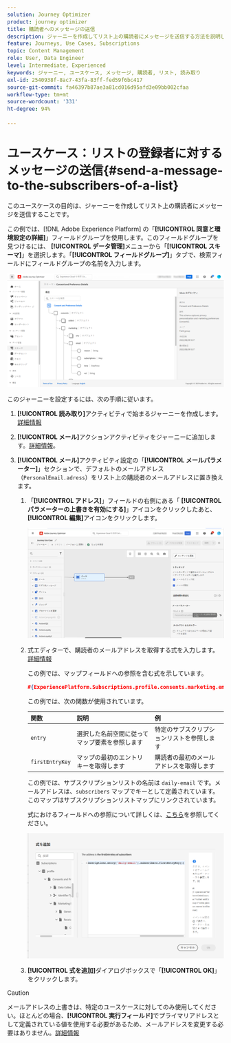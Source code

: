 ```yaml
---
solution: Journey Optimizer
product: journey optimizer
title: 購読者へのメッセージの送信
description: ジャーニーを作成してリスト上の購読者にメッセージを送信する方法を説明します
feature: Journeys, Use Cases, Subscriptions
topic: Content Management
role: User, Data Engineer
level: Intermediate, Experienced
keywords: ジャーニー, ユースケース, メッセージ, 購読者, リスト, 読み取り
exl-id: 2540938f-8ac7-43fa-83ff-fed59f6bc417
source-git-commit: fa46397b87ae3a81cd016d95afd3e09bb002cfaa
workflow-type: tm+mt
source-wordcount: '331'
ht-degree: 94%

---
```


# ユースケース：リストの登録者に対するメッセージの送信{#send-a-message-to-the-subscribers-of-a-list}

このユースケースの目的は、ジャーニーを作成してリスト上の購読者にメッセージを送信することです。

この例では、[!DNL Adobe Experience Platform] の「**[!UICONTROL 同意と環境設定の詳細]**」フィールドグループを使用します。このフィールドグループを見つけるには、 **[!UICONTROL データ管理]**&#x200B;メニューから「**[!UICONTROL スキーマ]**」を選択します。「**[!UICONTROL フィールドグループ]**」タブで、検索フィールドにフィールドグループの名前を入力します。

![このフィールドグループにはサブスクリプション要素が含まれています](assets/consent-and-preference-details-field-group.png)

このジャーニーを設定するには、次の手順に従います。

1. **[!UICONTROL 読み取り]**&#x200B;アクティビティで始まるジャーニーを作成します。[詳細情報](journey-gs.md)
1. **[!UICONTROL メール]**&#x200B;アクションアクティビティをジャーニーに追加します。[詳細情報](journeys-message.md)。
1. **[!UICONTROL メール]**&#x200B;アクティビティ設定の「**[!UICONTROL メールパラメーター]**」セクションで、デフォルトのメールアドレス（`PersonalEmail.adress`）をリスト上の購読者のメールアドレスに置き換えます。

   1. 「**[!UICONTROL アドレス]**」フィールドの右側にある「 **[!UICONTROL パラメーターの上書きを有効にする]**」アイコンをクリックしたあと、**[!UICONTROL 編集]**&#x200B;アイコンをクリックします。

      ![](assets/message-to-subscribers-uc-1.png)

   1. 式エディターで、購読者のメールアドレスを取得する式を入力します。[詳細情報](expression/expressionadvanced.md)

      この例では、マップフィールドへの参照を含む式を示しています。

      ```json
      #{ExperiencePlatform.Subscriptions.profile.consents.marketing.email.subscriptions.entry('daily-email').subscribers.firstEntryKey()}
      ```

      この例では、次の関数が使用されています。

      | 関数 | 説明 | 例 |
      | --- | --- | --- |
      | `entry` | 選択した名前空間に従ってマップ要素を参照します | 特定のサブスクリプションリストを参照します |
      | `firstEntryKey` | マップの最初のエントリキーを取得します | 購読者の最初のメールアドレスを取得します |

      この例では、サブスクリプションリストの名前は `daily-email` です。メールアドレスは、`subscribers` マップでキーとして定義されています。このマップはサブスクリプションリストマップにリンクされています。

      式におけるフィールドへの参照について詳しくは、[こちら](expression/field-references.md)を参照してください。

      ![](assets/message-to-subscribers-uc-2.png)

   1. **[!UICONTROL 式を追加]**&#x200B;ダイアログボックスで「**[!UICONTROL OK]**」をクリックします。

>[!CAUTION]
>
>メールアドレスの上書きは、特定のユースケースに対してのみ使用してください。ほとんどの場合、**[!UICONTROL 実行フィールド]**&#x200B;でプライマリアドレスとして定義されている値を使用する必要があるため、メールアドレスを変更する必要はありません。[詳細情報](../configuration/primary-email-addresses.md)
